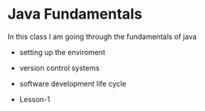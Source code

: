 # Java Fundamentals

 In this class I am going through the fundamentals of java
 
- setting up the enviroment

- version control systems

- software development life cycle
- Lesson-1

